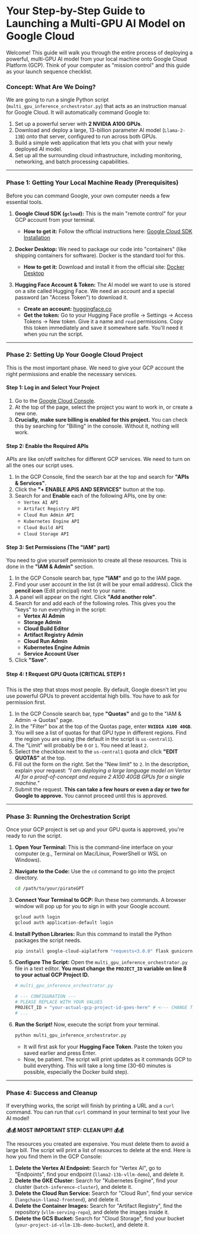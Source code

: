 # Your Step-by-Step Guide to Launching a Multi-GPU AI Model on Google Cloud

Welcome! This guide will walk you through the entire process of deploying a powerful, multi-GPU AI model from your local machine onto Google Cloud Platform (GCP). Think of your computer as "mission control" and this guide as your launch sequence checklist.

### **Concept: What Are We Doing?**

We are going to run a single Python script (`multi_gpu_inference_orchestrator.py`) that acts as an instruction manual for Google Cloud. It will automatically command Google to:

1.  Set up a powerful server with **2 NVIDIA A100 GPUs**.
2.  Download and deploy a large, 13-billion parameter AI model (`Llama-2-13B`) onto that server, configured to run across both GPUs.
3.  Build a simple web application that lets you chat with your newly deployed AI model.
4.  Set up all the surrounding cloud infrastructure, including monitoring, networking, and batch processing capabilities.

---

### **Phase 1: Getting Your Local Machine Ready (Prerequisites)**

Before you can command Google, your own computer needs a few essential tools.

1.  **Google Cloud SDK (`gcloud`):** This is the main "remote control" for your GCP account from your terminal.
    *   **How to get it:** Follow the official instructions here: [Google Cloud SDK Installation](https://cloud.google.com/sdk/docs/install)

2.  **Docker Desktop:** We need to package our code into "containers" (like shipping containers for software). Docker is the standard tool for this.
    *   **How to get it:** Download and install it from the official site: [Docker Desktop](https://www.docker.com/products/docker-desktop/)

3.  **Hugging Face Account & Token:** The AI model we want to use is stored on a site called Hugging Face. We need an account and a special password (an "Access Token") to download it.
    *   **Create an account:** [huggingface.co](https://huggingface.co/join)
    *   **Get the token:** Go to your Hugging Face profile -> Settings -> Access Tokens -> New token. Give it a name and `read` permissions. Copy this token immediately and save it somewhere safe. You'll need it when you run the script.

---

### **Phase 2: Setting Up Your Google Cloud Project**

This is the most important phase. We need to give your GCP account the right permissions and enable the necessary services.

#### **Step 1: Log in and Select Your Project**

1.  Go to the [Google Cloud Console](https://console.cloud.google.com/).
2.  At the top of the page, select the project you want to work in, or create a new one.
3.  **Crucially, make sure billing is enabled for this project.** You can check this by searching for "Billing" in the console. Without it, nothing will work.

#### **Step 2: Enable the Required APIs**

APIs are like on/off switches for different GCP services. We need to turn on all the ones our script uses.

1.  In the GCP Console, find the search bar at the top and search for **"APIs & Services"**.
2.  Click the **"+ ENABLE APIS AND SERVICES"** button at the top.
3.  Search for and **Enable** each of the following APIs, one by one:
    *   `Vertex AI API`
    *   `Artifact Registry API`
    *   `Cloud Run Admin API`
    *   `Kubernetes Engine API`
    *   `Cloud Build API`
    *   `Cloud Storage API`

#### **Step 3: Set Permissions (The "IAM" part)**

You need to give yourself permission to create all these resources. This is done in the **"IAM & Admin"** section.

1.  In the GCP Console search bar, type **"IAM"** and go to the IAM page.
2.  Find your user account in the list (it will be your email address). Click the **pencil icon** (Edit principal) next to your name.
3.  A panel will appear on the right. Click **"Add another role"**.
4.  Search for and add each of the following roles. This gives you the "keys" to run everything in the script:
    *   **Vertex AI Admin**
    *   **Storage Admin**
    *   **Cloud Build Editor**
    *   **Artifact Registry Admin**
    *   **Cloud Run Admin**
    *   **Kubernetes Engine Admin**
    *   **Service Account User**
5.  Click **"Save"**.

#### **Step 4: ❗ Request GPU Quota (CRITICAL STEP) ❗**

This is the step that stops most people. By default, Google doesn't let you use powerful GPUs to prevent accidental high bills. You have to ask for permission first.

1.  In the GCP Console search bar, type **"Quotas"** and go to the "IAM & Admin -> Quotas" page.
2.  In the "Filter" box at the top of the Quotas page, enter **`NVIDIA A100 40GB`**.
3.  You will see a list of quotas for that GPU type in different regions. Find the region you are using (the default in the script is `us-central1`).
4.  The "Limit" will probably be `0` or `1`. You need at least `2`.
5.  Select the checkbox next to the `us-central1` quota and click **"EDIT QUOTAS"** at the top.
6.  Fill out the form on the right. Set the "New limit" to `2`. In the description, explain your request: *"I am deploying a large language model on Vertex AI for a proof-of-concept and require 2 A100 40GB GPUs for a single machine."*
7.  Submit the request. **This can take a few hours or even a day or two for Google to approve.** You cannot proceed until this is approved.

---

### **Phase 3: Running the Orchestration Script**

Once your GCP project is set up and your GPU quota is approved, you're ready to run the script.

1.  **Open Your Terminal:** This is the command-line interface on your computer (e.g., Terminal on Mac/Linux, PowerShell or WSL on Windows).

2.  **Navigate to the Code:** Use the `cd` command to go into the project directory.
    ```bash
    cd /path/to/your/pirateGPT
    ```

3.  **Connect Your Terminal to GCP:** Run these two commands. A browser window will pop up for you to sign in with your Google account.
    ```bash
    gcloud auth login
    gcloud auth application-default login
    ```

4.  **Install Python Libraries:** Run this command to install the Python packages the script needs.
    ```bash
    pip install google-cloud-aiplatform "requests<3.0.0" flask gunicorn google-cloud-secret-manager
    ```

5.  **Configure The Script:** Open the `multi_gpu_inference_orchestrator.py` file in a text editor. **You must change the `PROJECT_ID` variable on line 8 to your actual GCP Project ID.**
    ```python
    # multi_gpu_inference_orchestrator.py

    # --- CONFIGURATION ---
    # PLEASE REPLACE WITH YOUR VALUES
    PROJECT_ID = "your-actual-gcp-project-id-goes-here" # <--- CHANGE THIS LINE
    # ...
    ```

6.  **Run the Script!** Now, execute the script from your terminal.
    ```bash
    python multi_gpu_inference_orchestrator.py
    ```
    *   It will first ask for your **Hugging Face Token**. Paste the token you saved earlier and press Enter.
    *   Now, be patient. The script will print updates as it commands GCP to build everything. This will take a long time (30-60 minutes is possible, especially the Docker build step).

---

### **Phase 4: Success and Cleanup**

If everything works, the script will finish by printing a URL and a `curl` command. You can run that `curl` command in your terminal to test your live AI model!

**💰💰 MOST IMPORTANT STEP: CLEAN UP!! 💰💰**

The resources you created are expensive. You must delete them to avoid a large bill. The script will print a list of resources to delete at the end. Here is how you find them in the GCP Console:

1.  **Delete the Vertex AI Endpoint:** Search for "Vertex AI", go to "Endpoints", find your endpoint (`llama2-13b-vllm-demo`), and delete it.
2.  **Delete the GKE Cluster:** Search for "Kubernetes Engine", find your cluster (`batch-inference-cluster`), and delete it.
3.  **Delete the Cloud Run Service:** Search for "Cloud Run", find your service (`langchain-llama2-frontend`), and delete it.
4.  **Delete the Container Images:** Search for "Artifact Registry", find the repository (`vllm-serving-repo`), and delete the images inside it.
5.  **Delete the GCS Bucket:** Search for "Cloud Storage", find your bucket (`your-project-id-vllm-13b-demo-bucket`), and delete it.
